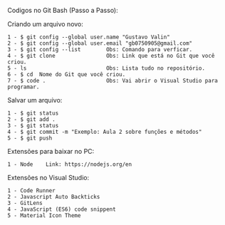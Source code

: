 Codigos no Git Bash (Passo a Passo):

Criando um arquivo novo:

    1 - $ git config --global user.name "Gustavo Valin"
    2 - $ git config --global user.email "gb0750905@gmail.com"
    3 - $ git config --list        Obs: Comando para verficar.
    4 - $ git clone                Obs: Link que está no Git que você criou.
    5 - ls                         Obs: Lista tudo no repositório.
    6 - $ cd  Nome do Git que você criou.
    7 - $ code .                   Obs: Vai abrir o Visual Studio para programar.

Salvar um arquivo:

    1 - $ git status
    2 - $ git add .
    3 - $ git status
    4 - $ git commit -m "Exemplo: Aula 2 sobre funções e métodos"
    5 - $ git push

Extensões para baixar no PC:

    1 - Node    Link: https://nodejs.org/en

Extensões no Visual Studio:

    1 - Code Runner
    2 - Javascript Auto Backticks
    3 - GitLens
    4 - JavaScript (ES6) code snippent
    5 - Material Icon Theme
